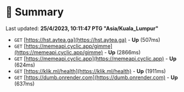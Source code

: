 # 📖 Summary
Last updated: **25/4/2023, 10:11:47 PTG "Asia/Kuala_Lumpur"**

- `GET` [https://hst.aytea.ga](https://hst.aytea.ga) - **Up** (507ms)
- `GET` [https://memeapi.cyclic.app/gimme](https://memeapi.cyclic.app/gimme) - **Up** (2866ms)
- `GET` [https://memeapi.cyclic.app](https://memeapi.cyclic.app) - **Up** (624ms)
- `GET` [https://klik.ml/health](https://klik.ml/health) - **Up** (1911ms)
- `GET` [https://dumb.onrender.com](https://dumb.onrender.com) - **Up** (637ms)
